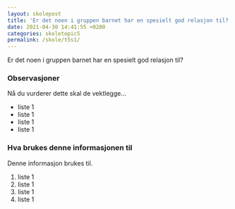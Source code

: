 ```yaml
---
layout: skolepost
title: 'Er det noen i gruppen barnet har en spesielt god relasjon til?'
date: 2021-04-30 14:41:55 +0200
categories: skoletopic5
permalink: /skole/t5s1/
---
```


Er det noen i gruppen barnet har en spesielt god relasjon til?

### Observasjoner

Nå du vurderer dette skal de vektlegge...

- liste 1
- liste 1
- liste 1
- liste 1

### Hva brukes denne informasjonen til

Denne informasjon brukes til.

1. liste 1
2. liste 1
3. liste 1
4. liste 1
